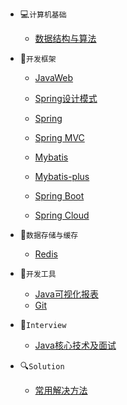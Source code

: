 - 💻`计算机基础`

  - [数据结构与算法](docs/数据结构与算法学习笔记.md)

- 🔖`开发框架`

  - [JavaWeb](docs/JavaWeb学习笔记.md)
  - [Spring设计模式](docs/Spring设计模式.md)
  - [Spring](docs/)
  - [Spring MVC](docs/SpringMVC-note.md)
  - [Mybatis](docs/Mybatis-note.md)
  - [Mybatis-plus](docs/MybatisPlus学习笔记.md)

  - [Spring Boot](docs/SpringBoot笔记.md)
  - [Spring Cloud](docs/SpringCloud学习笔记.md)

- 📑`数据存储与缓存`

  - [Redis](docs/Redis学习笔记.md)

- 🔧`开发工具`

  - [Java可视化报表](docs/Java报表数据可视化学习笔记.md)
  - [Git](docs/Git学习笔记.md)

- :key:`Interview`

  - [Java核心技术及面试](docs/Java核心技术及面试学习笔记.md)

- :mag:`Solution`

  - [常用解决方法](docs/常用解决方法.md)


